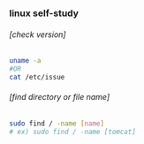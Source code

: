 ### linux self-study
  
###### [check version]
```sh
uname -a
#OR
cat /etc/issue
```
  
###### [find directory or file name]
```sh
sudo find / -name [name]
# ex) sudo find / -name [tomcat]
```
  
